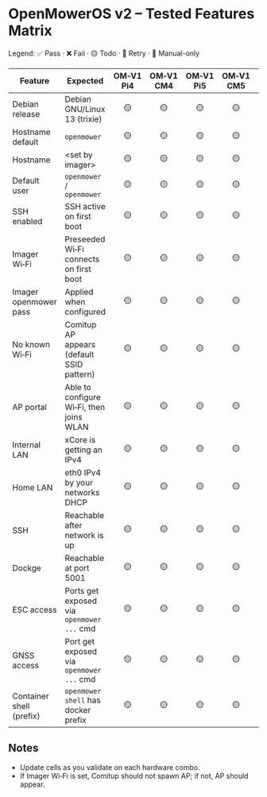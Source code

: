 # OpenMowerOS v2 – Tested Features Matrix

Legend: ✅ Pass · ❌ Fail · 🟡 Todo · 🔁 Retry · 🧪 Manual-only

| Feature                  | Expected                                  | OM‑V1<br>Pi4 | OM‑V1<br>CM4 | OM‑V1<br>Pi5 | OM‑V1<br>CM5 | OM‑V2<br>Pi4 | OM‑V2<br>CM4 | OM‑V2<br>Pi5 | OM‑V2<br>CM5 |
| ------------------------ | ----------------------------------------- | :----------: | :----------: | :----------: | :----------: | :----------: | :----------: | :----------: | :----------: |
| Debian release           | Debian GNU/Linux 13 (trixie)              |      🟡       |      🟡       |      🟡       |      🟡       |      🟡       |      ✅       |      🟡       |      🟡       |
| Hostname default         | `openmower`                               |      🟡       |      🟡       |      🟡       |      🟡       |      🟡       |      ✅       |      🟡       |      🟡       |
| Hostname                 | \<set by imager>                          |      🟡       |      🟡       |      🟡       |      🟡       |      🟡       |      ✅       |      🟡       |      🟡       |
| Default user             | `openmower` / `openmower`                 |      🟡       |      🟡       |      🟡       |      🟡       |      🟡       |      ✅       |      🟡       |      🟡       |
| SSH enabled              | SSH active on first boot                  |      🟡       |      🟡       |      🟡       |      🟡       |      🟡       |      ✅       |      🟡       |      🟡       |
| Imager Wi‑Fi             | Preseeded Wi‑Fi connects on first boot    |      🟡       |      🟡       |      🟡       |      🟡       |      🟡       |      ✅       |      🟡       |      🟡       |
| Imager openmower pass    | Applied when configured                   |      🟡       |      🟡       |      🟡       |      🟡       |      🟡       |      ✅       |      🟡       |      🟡       |
| No known Wi‑Fi           | Comitup AP appears (default SSID pattern) |      🟡       |      🟡       |      🟡       |      🟡       |      🟡       |      ✅       |      🟡       |      🟡       |
| AP portal                | Able to configure Wi‑Fi, then joins WLAN  |      🟡       |      🟡       |      🟡       |      🟡       |      🟡       |      ✅       |      🟡       |      🟡       |
| Internal LAN             | xCore is getting an IPv4                  |      🟡       |      🟡       |      🟡       |      🟡       |      🟡       |      ✅       |      🟡       |      🟡       |
| Home LAN                 | eth0 IPv4 by your networks DHCP           |      🟡       |      🟡       |      🟡       |      🟡       |      🟡       |      ✅       |      🟡       |      🟡       |
| SSH                      | Reachable after network is up             |      🟡       |      🟡       |      🟡       |      🟡       |      🟡       |      ✅       |      🟡       |      🟡       |
| Dockge                   | Reachable at port 5001                    |      🟡       |      🟡       |      🟡       |      🟡       |      🟡       |      ✅       |      🟡       |      🟡       |
| ESC access               | Ports get exposed via `openmower ...` cmd |      🟡       |      🟡       |      🟡       |      🟡       |      🟡       |      🟡       |      🟡       |      🟡       |
| GNSS access              | Port get exposed via `openmower ...` cmd  |      🟡       |      🟡       |      🟡       |      🟡       |      🟡       |      🟡       |      🟡       |      🟡       |
| Container shell (prefix) | `openmower shell` has docker prefix       |      🟡       |      🟡       |      🟡       |      🟡       |      🟡       |      ✅       |      🟡       |      🟡       |

## Notes

- Update cells as you validate on each hardware combo.
- If Imager Wi‑Fi is set, Comitup should not spawn AP; if not, AP should appear.
